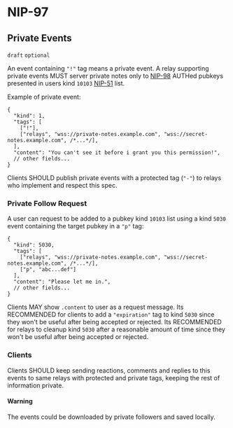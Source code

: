NIP-97
======

Private Events
--------------

`draft` `optional`


An event containing `"!"` tag means a private event. A relay supporting private events MUST server private notes only to [NIP-98](98.md) AUTHed pubkeys presented in users kind `10103` [NIP-51](51.md) list.

Example of private event:

```jsonc
{
  "kind": 1,
  "tags": [
    ["!"],
    ["relays", "wss://private-notes.example.com", "wss://secret-notes.example.com", /*...*/],
  ],
  "content": "You can't see it before i grant you this permission!",
  // other fields...
}
```

Clients SHOULD publish private events with a protected tag (`"-"`) to relays who implement and respect this spec.

### Private Follow Request

A user can request to be added to a pubkey kind `10103` list using a kind `5030` event containing the target pubkey in a `"p"` tag:

```jsonc
{
  "kind": 5030,
  "tags": [
    ["relays", "wss://private-notes.example.com", "wss://secret-notes.example.com", /*...*/],
    ["p", "abc...def"]
  ],
  "content": "Please let me in.",
  // other fields...
}
```

Clients MAY show `.content` to user as a request message.
Its RECOMMENDED for clients to add a `"expiration"` tag to kind `5030` since they won't be useful after being accepted or rejected.
Its RECOMMENDED for relays to cleanup kind `5030` after a reasonable amount of time since they won't be useful after being accepted or rejected.

### Clients

Clients SHOULD keep sending reactions, comments and replies to this events to same relays with protected and private tags, keeping the rest of information private.

#### Warning

The events could be downloaded by private followers and saved locally.
